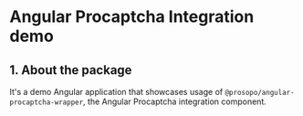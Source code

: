 # Angular Procaptcha Integration demo

## 1. About the package

It's a demo Angular application that showcases usage of `@prosopo/angular-procaptcha-wrapper`, the Angular Procaptcha
integration component.
